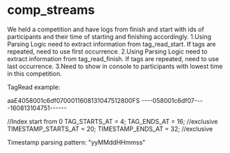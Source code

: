 # comp_streams

We held a competition and have logs from finish and start with ids of participants and their time of starting and finishing accordingly. 
1.Using Parsing Logic need to extract information from tag_read_start. If tags are repeated, need to use first occurrence.
2.Using Parsing Logic need to extract information from tag_read_finish. If tags are repeated, need to use last occurrence. 
3.Need to show in console to participants with lowest time in this competition.


TagRead example:

aaE4058001c6df0700011608131047512800FS
----058001c6df07----160813104751------


//Index start from 0
TAG_STARTS_AT = 4;
TAG_ENDS_AT = 16; //exclusive
TIMESTAMP_STARTS_AT = 20;
TIMESTAMP_ENDS_AT = 32; //exclusive

Timestamp parsing pattern: "yyMMddHHmmss"

